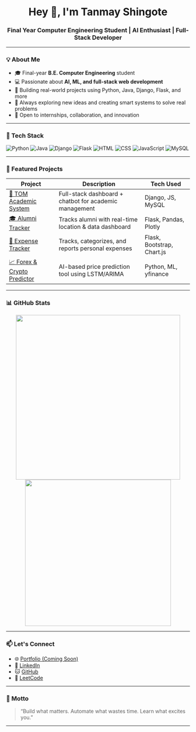 <h1 align="center">Hey 👋, I'm Tanmay Shingote</h1>
<h3 align="center">Final Year Computer Engineering Student | AI Enthusiast | Full-Stack Developer</h3>

---

### 💡 About Me

- 🎓 Final-year **B.E. Computer Engineering** student
- 💻 Passionate about **AI, ML, and full-stack web development**
- 🚀 Building real-world projects using Python, Java, Django, Flask, and more
- 🎯 Always exploring new ideas and creating smart systems to solve real problems
- 🤝 Open to internships, collaboration, and innovation

---

### 🚀 Tech Stack

<!-- Badges from shields.io -->
![Python](https://img.shields.io/badge/Python-blue?logo=python&logoColor=white)
![Java](https://img.shields.io/badge/Java-red?logo=java&logoColor=white)
![Django](https://img.shields.io/badge/Django-darkgreen?logo=django&logoColor=white)
![Flask](https://img.shields.io/badge/Flask-black?logo=flask)
![HTML](https://img.shields.io/badge/HTML-orange?logo=html5)
![CSS](https://img.shields.io/badge/CSS-blue?logo=css3)
![JavaScript](https://img.shields.io/badge/JavaScript-yellow?logo=javascript)
![MySQL](https://img.shields.io/badge/MySQL-lightblue?logo=mysql)

---

### 📌 Featured Projects

| Project | Description | Tech Used |
|--------|-------------|-----------|
| [💼 TOM Academic System](https://github.com/TanmayShingote2698/TOM-Smart-Academic-Management-System) | Full-stack dashboard + chatbot for academic management | Django, JS, MySQL |
| [🎓 Alumni Tracker](https://github.com/TanmayShingote2698/AluminiNetwork-Tracker ) | Tracks alumni with real-time location & data dashboard | Flask, Pandas, Plotly |
| [💸 Expense Tracker](https://github.com/TanmayShingote2698/ExpenseTracker) | Tracks, categorizes, and reports personal expenses | Flask, Bootstrap, Chart.js |
| [📈 Forex & Crypto Predictor](https://github.com/TanmayShingote2698/market_predictor) | AI-based price prediction tool using LSTM/ARIMA | Python, ML, yfinance |

---

### 📊 GitHub Stats

<p align="center">
  <img src="https://github-readme-stats.vercel.app/api?username=TanmayShingote2698&show_icons=true&theme=radical" width="450"/>
  <img src="https://github-readme-streak-stats.herokuapp.com?user=TanmayShingote2698&theme=radical" width="400"/>
</p>



---

### 📫 Let's Connect

- 🌐 [Portfolio (Coming Soon)]()
- 💼 [LinkedIn](https://linkedin.com/in/Tanmay-Shingote2698)
- 🐱 [GitHub](https://github.com/TanmayShingote2698)
- 🧠 [LeetCode](https://leetcode.com/Tanmayshingote2698/)

---

### 💬 Motto

> “Build what matters. Automate what wastes time. Learn what excites you.”

---


